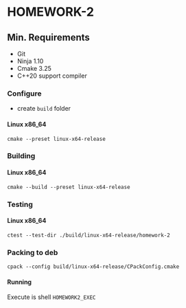 # HOMEWORK-2

## Min. Requirements

+ Git
+ Ninja 1.10
+ Cmake 3.25
+ C++20 support compiler

### Configure

* create `build` folder

#### Linux x86_64

`cmake --preset linux-x64-release`

### Building

#### Linux x86_64

`cmake --build --preset linux-x64-release`


### Testing

#### Linux x86_64

`ctest --test-dir ./build/linux-x64-release/homework-2`

### Packing to deb

`cpack --config build/linux-x64-release/CPackConfig.cmake`

#### Running

Execute is shell `HOMEWORK2_EXEC`
